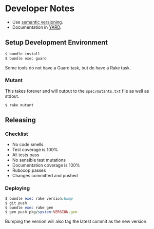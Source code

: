 # Developer Notes

* Use [semantic versioning](http://semver.org).
* Documentation in [YARD](http://rubydoc.info/docs/yard/file/docs/GettingStarted.md).

## Setup Development Environment

```sh
$ bundle install
$ bundle exec guard
```

Some tools do not have a Guard task, but do have a Rake task.

### Mutant

This takes forever and will output to the `spec/mutants.txt` file as well as stdout.

```
$ rake mutant
```

## Releasing

### Checklist

* No code smells
* Test coverage is 100%
* All tests pass
* No sensible test mutations
* Documentation coverage is 100%
* Rubocop passes
* Changes committed and pushed

### Deploying

```rb
$ bundle exec rake version:bump
$ git push
$ bundle exec rake gem
$ gem push pkg/system-VERSION.gem
```

Bumping the version will also tag the latest commit as the new version.
